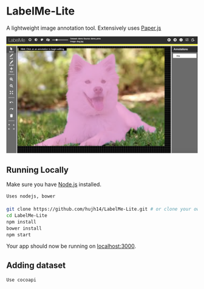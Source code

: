 # LabelMe-Lite

A lightweight image annotation tool.
Extensively uses [Paper.js](http://paperjs.org/)

![Screenshot of annotation tool](public/images/screenshot.png)

## Running Locally

Make sure you have [Node.js](http://nodejs.org/) installed.

```sh
Uses nodejs, bower

git clone https://github.com/hujh14/LabelMe-Lite.git # or clone your own fork
cd LabelMe-Lite
npm install
bower install
npm start
```

Your app should now be running on [localhost:3000](http://localhost:3000/).

## Adding dataset

```sh
Use cocoapi
```